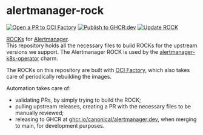 # alertmanager-rock

[![Open a PR to OCI Factory](https://github.com/canonical/alertmanager-rock/actions/workflows/rock-release-oci-factory.yaml/badge.svg)](https://github.com/canonical/alertmanager-rock/actions/workflows/rock-release-oci-factory.yaml)
[![Publish to GHCR:dev](https://github.com/canonical/alertmanager-rock/actions/workflows/rock-release-dev.yaml/badge.svg)](https://github.com/canonical/alertmanager-rock/actions/workflows/rock-release-dev.yaml)
[![Update ROCK](https://github.com/canonical/alertmanager-rock/actions/workflows/rock-update.yaml/badge.svg)](https://github.com/canonical/alertmanager-rock/actions/workflows/rock-update.yaml)

[ROCKs](https://canonical-rockcraft.readthedocs-hosted.com/en/latest/) for [Alertmanager]().  
This repository holds all the necessary files to build ROCKs for the upstream versions we support. The Alertmanager ROCK is used by the [alertmanager-k8s-operator](https://github.com/canonical/alertmanager-k8s-operator) charm.

The ROCKs on this repository are built with [OCI Factory](https://github.com/canonical/oci-factory/), which also takes care of periodically rebuilding the images.

Automation takes care of:
* validating PRs, by simply trying to build the ROCK;
* pulling upstream releases, creating a PR with the necessary files to be manually reviewed;
* releasing to GHCR at [ghcr.io/canonical/alertmanager:dev](https://ghcr.io/canonical/alertmanager:dev), when merging to main, for development purposes.

